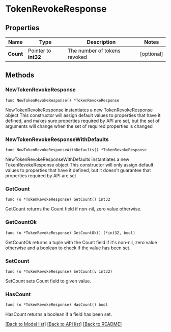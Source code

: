 # TokenRevokeResponse

## Properties

Name | Type | Description | Notes
------------ | ------------- | ------------- | -------------
**Count** | Pointer to **int32** | The number of tokens revoked | [optional] 

## Methods

### NewTokenRevokeResponse

`func NewTokenRevokeResponse() *TokenRevokeResponse`

NewTokenRevokeResponse instantiates a new TokenRevokeResponse object
This constructor will assign default values to properties that have it defined,
and makes sure properties required by API are set, but the set of arguments
will change when the set of required properties is changed

### NewTokenRevokeResponseWithDefaults

`func NewTokenRevokeResponseWithDefaults() *TokenRevokeResponse`

NewTokenRevokeResponseWithDefaults instantiates a new TokenRevokeResponse object
This constructor will only assign default values to properties that have it defined,
but it doesn't guarantee that properties required by API are set

### GetCount

`func (o *TokenRevokeResponse) GetCount() int32`

GetCount returns the Count field if non-nil, zero value otherwise.

### GetCountOk

`func (o *TokenRevokeResponse) GetCountOk() (*int32, bool)`

GetCountOk returns a tuple with the Count field if it's non-nil, zero value otherwise
and a boolean to check if the value has been set.

### SetCount

`func (o *TokenRevokeResponse) SetCount(v int32)`

SetCount sets Count field to given value.

### HasCount

`func (o *TokenRevokeResponse) HasCount() bool`

HasCount returns a boolean if a field has been set.


[[Back to Model list]](../README.md#documentation-for-models) [[Back to API list]](../README.md#documentation-for-api-endpoints) [[Back to README]](../README.md)


